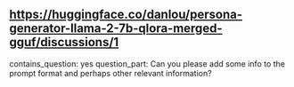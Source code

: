 ## https://huggingface.co/danlou/persona-generator-llama-2-7b-qlora-merged-gguf/discussions/1

contains_question: yes
question_part: Can you please add some info to the prompt format and perhaps other relevant information?